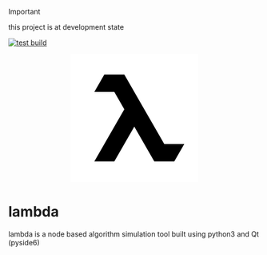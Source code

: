 > [!IMPORTANT]  
> this project is at development state

[![test build](https://github.com/arshavirmirzakhani/lambda/actions/workflows/test.yml/badge.svg)](https://github.com/arshavirmirzakhani/lambda/actions/workflows/test.yml)

<p align="center">
  <img src="logo.png"/>  
</p>


# lambda
lambda is a node based algorithm simulation tool built using python3 and Qt (pyside6)

